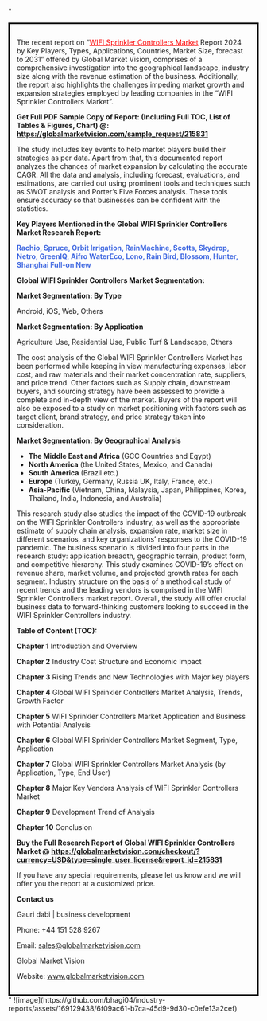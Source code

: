 "<div style='border: 3px solid black; padding: 1em;'>

The recent report on “<a style='color: #ff0000;' href='https://globalmarketvision.com/reports/global-wifi-sprinkler-controllers-market/215831'>WIFI Sprinkler Controllers Market</a> Report 2024 by Key Players, Types, Applications, Countries, Market Size, forecast to 2031” offered by Global Market Vision, comprises of a comprehensive investigation into the geographical landscape, industry size along with the revenue estimation of the business. Additionally, the report also highlights the challenges impeding market growth and expansion strategies employed by leading companies in the “WIFI Sprinkler Controllers Market”.

<strong>Get Full PDF Sample Copy of Report: (Including Full TOC, List of Tables &amp; Figures, Chart) @</strong><strong>:</strong><strong> <a style='color: #ff0000;' href='https://globalmarketvision.com/sample_request/215831?utm_source=linkedinPulse&utm_medium=Bhagyashree&utm_campaign=Bhagyashree'><strong>https://globalmarketvision.com/sample_request/215831</strong></a></strong>

The study includes key events to help market players build their strategies as per data. Apart from that, this documented report analyzes the chances of market expansion by calculating the accurate CAGR. All the data and analysis, including forecast, evaluations, and estimations, are carried out using prominent tools and techniques such as SWOT analysis and Porter’s Five Forces analysis. These tools ensure accuracy so that businesses can be confident with the statistics.

<strong>Key Players Mentioned in the Global WIFI Sprinkler Controllers Market Research Report:</strong>

<strong style='color: #4169e1;'>Rachio, Spruce, Orbit Irrigation, RainMachine, Scotts, Skydrop, Netro, GreenIQ, Aifro WaterEco, Lono, Rain Bird, Blossom, Hunter, Shanghai Full-on New</strong>

<strong>Global WIFI Sprinkler Controllers Market Segmentation:</strong>

<strong>Market Segmentation: By Type</strong>

Android, iOS, Web, Others

<strong>Market Segmentation: By Application</strong>

Agriculture Use, Residential Use, Public Turf & Landscape, Others

The cost analysis of the Global WIFI Sprinkler Controllers Market has been performed while keeping in view manufacturing expenses, labor cost, and raw materials and their market concentration rate, suppliers, and price trend. Other factors such as Supply chain, downstream buyers, and sourcing strategy have been assessed to provide a complete and in-depth view of the market. Buyers of the report will also be exposed to a study on market positioning with factors such as target client, brand strategy, and price strategy taken into consideration.

<strong>Market Segmentation: By Geographical Analysis</strong>
<ul>
  <li><strong>The Middle East and Africa</strong> (GCC Countries and Egypt)</li>
  <li><strong>North America</strong> (the United States, Mexico, and Canada)</li>
  <li><strong>South America</strong> (Brazil etc.)</li>
  <li><strong>Europe</strong> (Turkey, Germany, Russia UK, Italy, France, etc.)</li>
  <li><strong>Asia-Pacific</strong> (Vietnam, China, Malaysia, Japan, Philippines, Korea, Thailand, India, Indonesia, and Australia)</li>
</ul>
This research study also studies the impact of the COVID-19 outbreak on the WIFI Sprinkler Controllers industry, as well as the appropriate estimate of supply chain analysis, expansion rate, market size in different scenarios, and key organizations’ responses to the COVID-19 pandemic. The business scenario is divided into four parts in the research study: application breadth, geographic terrain, product form, and competitive hierarchy. This study examines COVID-19’s effect on revenue share, market volume, and projected growth rates for each segment. Industry structure on the basis of a methodical study of recent trends and the leading vendors is comprised in the WIFI Sprinkler Controllers market report. Overall, the study will offer crucial business data to forward-thinking customers looking to succeed in the WIFI Sprinkler Controllers industry.

<strong>Table of Content (TOC): </strong>

<strong>Chapter 1</strong> Introduction and Overview

<strong>Chapter 2</strong> Industry Cost Structure and Economic Impact

<strong>Chapter 3</strong> Rising Trends and New Technologies with Major key players

<strong>Chapter 4</strong> Global WIFI Sprinkler Controllers Market Analysis, Trends, Growth Factor

<strong>Chapter 5</strong> WIFI Sprinkler Controllers Market Application and Business with Potential Analysis

<strong>Chapter 6</strong> Global WIFI Sprinkler Controllers Market Segment, Type, Application

<strong>Chapter 7</strong> Global WIFI Sprinkler Controllers Market Analysis (by Application, Type, End User)

<strong>Chapter 8</strong> Major Key Vendors Analysis of WIFI Sprinkler Controllers Market

<strong>Chapter 9</strong> Development Trend of Analysis

<strong>Chapter 10</strong> Conclusion

<strong>Buy the Full Research Report of Global WIFI Sprinkler Controllers Market @</strong><strong> <strong><a style='color: #ff0000;' href='https://globalmarketvision.com/checkout/?currency=USD&type=single_user_license&report_id=215831?utm_source=linkedinPulse&utm_medium=Bhagyashree&utm_campaign=Bhagyashree'>https://globalmarketvision.com/checkout/?currency=USD&type=single_user_license&report_id=215831</a></strong>
</strong>

If you have any special requirements, please let us know and we will offer you the report at a customized price.

<strong>Contact us</strong>

Gauri dabi | business development

Phone: +44 151 528 9267

Email: <a href='mailto:sales@globalmarketvision.com'>sales@globalmarketvision.com</a>

Global Market Vision

Website: <a href='http://www.globalmarketvision.com/'>www.globalmarketvision.com</a>

</div>"
![image](https://github.com/bhagi04/industry-reports/assets/169129438/6f09ac61-b7ca-45d9-9d30-c0efe13a2cef)
